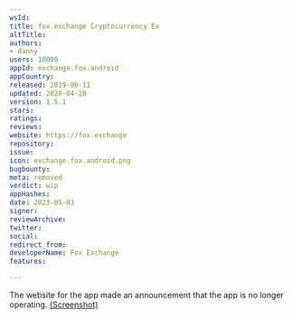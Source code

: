 ```yaml
---
wsId: 
title: fox.exchange Cryptocurrency Ex
altTitle: 
authors:
- danny
users: 10000
appId: exchange.fox.android
appCountry: 
released: 2019-06-11
updated: 2020-04-20
version: 1.5.1
stars: 
ratings: 
reviews: 
website: https://fox.exchange
repository: 
issue: 
icon: exchange.fox.android.png
bugbounty: 
meta: removed
verdict: wip
appHashes: 
date: 2023-05-03
signer: 
reviewArchive: 
twitter: 
social: 
redirect_from: 
developerName: Fox Exchange
features: 

---
```


The website for the app made an announcement that the app is no longer operating. [(Screenshot)](https://twitter.com/BitcoinWalletz/status/1653706427406614530) 
